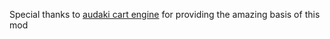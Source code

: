 Special thanks to [audaki cart engine](https://github.com/audaki/minecraft-cart-engine) for providing the amazing basis of this mod
